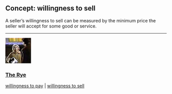 ## Concept: willingness to sell

A seller’s willingness to sell can be measured by the minimum price the seller will accept for some good or service.

<hr>
<div class="clip-listing">
<img src="media/icons/marble_rye.jpg" alt="The Rye icon">

### [The Rye](/clip/70/)

[willingness to pay](/concept/willingness-to-pay/) | [willingness to sell](/concept/willingness-to-sell/)
</div>

